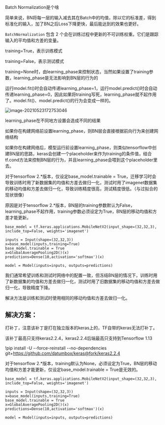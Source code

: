 Batch Normalization是个啥

简单来说，BN将每一层的输入减去其在Batch中的均值，除以它的标准差，得到标准化的输入，加了BN之后Loss下降更快，最后能达到的效果也更好。

`BatchNormalization` 包含 2 个会在训练过程中更新的不可训练权重。它们是跟踪输入的平均值和方差的变量。

training=True，表示训练模式

training=False，表示测试模式

training=None时，由learning_phase来控制状态，当然如果设置了training参数，learning_phase是无法影响到BN层的行为的

运行model.fit()时会自动传递learning_phase=1，运行model.predict()时会自动传递learning_phase=0，因此如果将training写死，learning_phase就不起作用了。model.fit()、model.predict()的行为会变成一样的。

![image-20210523172753046](https://gitee.com/sunny_ho/image_bed/raw/master/img/20210523172802.png)

learning_phase在不同地方设置会造成不同的结果

如果你在构建网络前设置learning_phase，则BN层会直接根据前向行为来创建网络结构

如果你在构建网络后，模型运行前设置learning_phase，则类似tensorflow中创建BN层的思路，keras会创建一个placeholder来作为training的条件值，结合tf.cond方法来控制BN层的行为，并且learning_phase会喂到这个placeholder里去。



对于tensorflow 2.*版本，仅设定base_model.trainable = True，迁移学习时会导致训练时用了新数据集的均值和方差去做归一化，测试时用了imagenet数据集的移动均值和方差去做归一化，导致训练精度很高，测试精度很低。（与过拟合的现状很像）

原因是对于tensorflow 2.*版本，BN层的training参数默认为False，learning_phase不起作用，training参数必须设定为True，BN层的移动均值和方差才能更新。

```
base_model = tf.keras.applications.MobileNetV2(input_shape=(32,32,3), include_top=False, weights='imagenet')

inputs = Input(shape=(32,32,3))
x=base_model(inputs,training=True)
base_model.trainable = True
x=GlobalAveragePooling2D()(x)
predictions=Dense(10,activation='softmax')(x)

model = Model(inputs=inputs, outputs=predictions)
```



我们通常希望训练和测试时网络中的配置一致，但冻结BN层的情况下，训练时用了新数据集的均值和方差去做归一化，测试时用了旧数据集的移动均值和方差去做归一化，导致精度下降。

解决方法是训练和测试时使用相同的移动均值和方差去做归一化。



## 解决方案：

打补丁，注意该补丁是打在独立版本的keras上的，TF自带的keras无法打补丁。

该补丁最高只支持keras2.2.4，keras2.2.4后端最高只支持到Tensorflow 1.13

!pip install -U --force-reinstall --no-dependencies git+https://github.com/datumbox/keras@fork/keras2.2.4



对于tensorflow 2.*版本，training默认为None，必须设定为True，BN层的移动均值和方差才能更新，仅设定base_model.trainable = True是无效的。

```
base_model = tf.keras.applications.MobileNetV2(input_shape=(32,32,3), include_top=False, weights='imagenet')

inputs = Input(shape=(32,32,3))
x=base_model(inputs,training=True)
base_model.trainable = True
x=GlobalAveragePooling2D()(x)
predictions=Dense(10,activation='softmax')(x)

model = Model(inputs=inputs, outputs=predictions)
```


